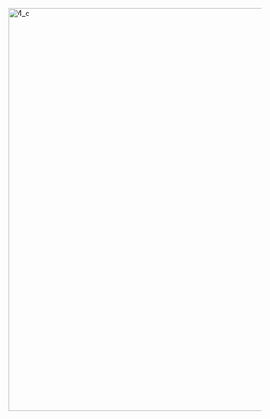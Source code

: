 <a href="https://github.com/AlmeidaAlin3/MachineLearning/blob/master/ProblemSet1/Exercise4/img/4c.png"><img src="https://github.com/AlmeidaAlin3/MachineLearning/blob/master/ProblemSet1/Exercise4/img/4c.png" title="4_c" alt="4_c" width="800"></a>
